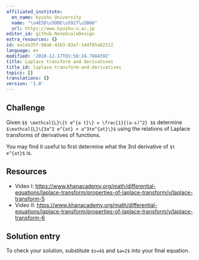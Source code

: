 ```yaml
---
affiliated_institute:
  en_name: Kyushu University
  name: "\u4E5D\u5DDE\u5927\u5B66"
  url: https://www.kyushu-u.ac.jp
editor_id: github.NanoScaleDesign
extra_resources: {}
id: ea1da35f-98a6-41b3-83a7-14df85a62212
language: en
modified: '2018-12-17T01:58:24.788439Z'
title: Laplace transform and derivatives
title_id: laplace-transform-and-derivatives
topics: []
translations: {}
version: '1.0'
---
```


## Challenge
Given
`$$
    \mathcal{L}\{t e^{a t}\} = \frac{1}{(a-s)^2}
$$`
determine `$\mathcal{L}\{3a^2 e^{at} + a^3te^{at}\}$`
using the relations of Laplace transforms of derivatives of functions.

You may find it useful to first determine what the 3rd derivative of `$t e^{at}$` is.

## Resources
- Video I: https://www.khanacademy.org/math/differential-equations/laplace-transform/properties-of-laplace-transform/v/laplace-transform-5
- Video II: https://www.khanacademy.org/math/differential-equations/laplace-transform/properties-of-laplace-transform/v/laplace-transform-6

## Solution entry
To check your solution, substitute `$s=4$` and `$a=2$` into your final equation.
